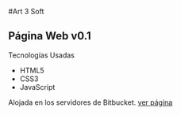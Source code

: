 #Art 3 Soft

## Página Web v0.1 

Tecnologías Usadas

* HTML5
* CSS3
* JavaScript

Alojada en los servidores de Bitbucket. [ver página](http://art3soft.bitbucket.org)
